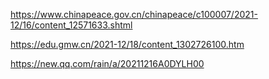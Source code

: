 https://www.chinapeace.gov.cn/chinapeace/c100007/2021-12/16/content_12571633.shtml

https://edu.gmw.cn/2021-12/18/content_1302726100.htm

https://new.qq.com/rain/a/20211216A0DYLH00